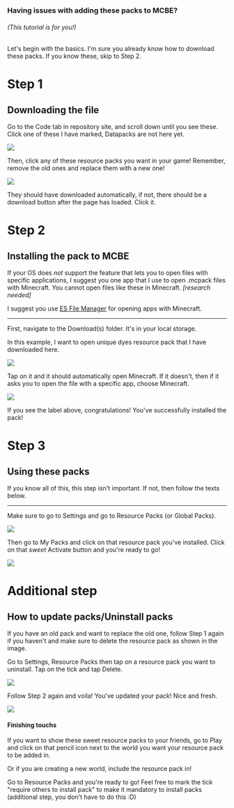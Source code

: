 ### Having issues with adding these packs to MCBE?
###### (This tutorial is for you!)

Let's begin with the basics.
I'm sure you already know how to download these packs.
If you know these, skip to Step 2.

# Step 1
## Downloading the file

Go to the Code tab in repository site, and scroll down until you see these. Click one of these I have marked, Datapacks are not here yet.

![](https://i.ibb.co/Z2kxWPt/sc1.png)

Then, click any of these resource packs you want in your game!
Remember, remove the old ones and replace them with a new one!

![](https://i.ibb.co/6XybyYF/sc2.png)

They should have downloaded automatically, if not, there should be a download button after the page has loaded. Click it.

# Step 2
## Installing the pack to MCBE

If your OS does *not* support the feature that lets you to open files with specific applications, I suggest you one app that I use to open .mcpack files with Minecraft.
You cannot open files like these in Minecraft. *[research needed]*

I suggest you use [ES File Manager](https://mega.nz/#!9GgBzIjZ!EtjlpLFhIpsUP40SzUuE6ZBJGjr_TJsvxdWNF_n1FRQ) for opening apps with Minecraft.

---

First, navigate to the Download(s) folder. It's in your local storage.

In this example, I want to open unique dyes resource pack that I have downloaded here.

![](https://i.ibb.co/cN8vcVq/Screenshot-20200817-191354.jpg)

Tap on it and it should automatically open Minecraft. If it doesn't, then if it asks you to open the file with a specific app, choose Minecraft.

![](https://i.ibb.co/wY22L6K/Screenshot-20200817-191545.jpg)

If you see the label above, congratulations! You've successfully installed the pack!

# Step 3
## Using these packs

If you know all of this, this step isn't important. If not, then follow the texts below.

---

Make sure to go to Settings and go to Resource Packs (or Global Packs).

![](https://i.ibb.co/jfGhSd9/Screenshot-20200817-191549.jpg)

Then go to My Packs and click on that resource pack you've installed. Click on that *sweet* Activate button and you're ready to go!

![](https://i.ibb.co/gMx23dd/Screenshot-20200817-192010.jpg)

# Additional step
## How to update packs/Uninstall packs

If you have an old pack and want to replace the old one, follow Step 1 again if you haven't and make sure to delete the resource pack as shown in the image.

Go to Settings, Resource Packs then tap on a resource pack you want to uninstall. Tap on the tick and tap Delete.

![](https://i.ibb.co/DGm3Y0X/Screenshot-20200817-191522.jpg)

Follow Step 2 again and voila! You've updated your pack! Nice and fresh.

![](https://i.ibb.co/KW9FK0w/Screenshot-20200817-194508.jpg)

#### Finishing touchs

If you want to show these sweet resource packs to your friends, go to Play and click on that pencil icon next to the world you want your resource pack to be added in.

Or if you are creating a new world, include the resource pack in!

Go to Resource Packs and you're ready to go! Feel free to mark the tick "require others to install pack" to make it mandatory to install packs (additional step, you don't have to do this :D)